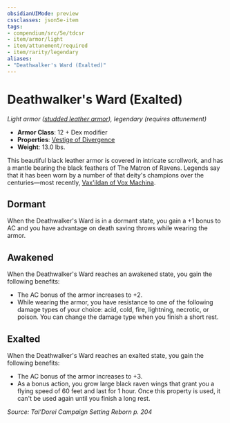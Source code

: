 ```yaml
---
obsidianUIMode: preview
cssclasses: json5e-item
tags:
- compendium/src/5e/tdcsr
- item/armor/light
- item/attunement/required
- item/rarity/legendary
aliases: 
- "Deathwalker's Ward (Exalted)"
---
```

# Deathwalker's Ward (Exalted)
*Light armor ([studded leather armor](Mechanics/items/studded-leather-armor.md)), legendary (requires attunement)*  

- **Armor Class**: 12 + Dex modifier
- **Properties**: [Vestige of Divergence](Mechanics/Rules/item-properties.md#Vestige%20of%20Divergence)
- **Weight**: 13.0 lbs.

This beautiful black leather armor is covered in intricate scrollwork, and has a mantle bearing the black feathers of The Matron of Ravens. Legends say that it has been worn by a number of that deity's champions over the centuries—most recently, [Vax'ildan of Vox Machina](Mechanics/bestiary/celestial/champion-of-ravens-tdcsr.md).

## Dormant

When the Deathwalker's Ward is in a dormant state, you gain a +1 bonus to AC and you have advantage on death saving throws while wearing the armor.

## Awakened

When the Deathwalker's Ward reaches an awakened state, you gain the following benefits:

- The AC bonus of the armor increases to +2.  
- While wearing the armor, you have resistance to one of the following damage types of your choice: acid, cold, fire, lightning, necrotic, or poison. You can change the damage type when you finish a short rest.  

## Exalted

When the Deathwalker's Ward reaches an exalted state, you gain the following benefits:

- The AC bonus of the armor increases to +3.  
- As a bonus action, you grow large black raven wings that grant you a flying speed of 60 feet and last for 1 hour. Once this property is used, it can't be used again until you finish a long rest.  

*Source: Tal'Dorei Campaign Setting Reborn p. 204*